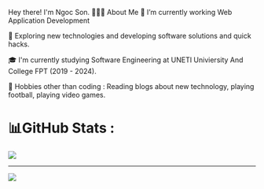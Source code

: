 
Hey there! I'm Ngoc Son. 
👨🏻‍💻 About Me
🔭   I’m currently working Web Application Development

🤔   Exploring new technologies and developing software solutions and quick hacks.

🎓   I'm currently studying Software Engineering at UNETI Univiersity And College FPT (2019 - 2024).

🎿 Hobbies other than coding : Reading blogs about new technology, playing football, playing video games.
# 📊GitHub Stats :
![](https://github-readme-stats.vercel.app/api/top-langs/?username=sondamsau02&theme=radical&hide_border=false&include_all_commits=false&count_private=false&layout=compact)

---
[![](https://visitcount.itsvg.in/api?id=sondamsau02&icon=0&color=0)](https://visitcount.itsvg.in)
